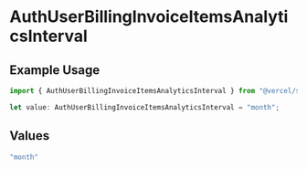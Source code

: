 # AuthUserBillingInvoiceItemsAnalyticsInterval

## Example Usage

```typescript
import { AuthUserBillingInvoiceItemsAnalyticsInterval } from "@vercel/sdk/models/components";

let value: AuthUserBillingInvoiceItemsAnalyticsInterval = "month";
```

## Values

```typescript
"month"
```